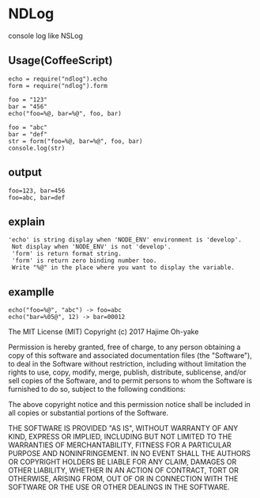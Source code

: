 # NDLog
console log like NSLog

## Usage(CoffeeScript)
    
    echo = require("ndlog").echo
    form = require("ndlog").form
    
    foo = "123"
    bar = "456"
    echo("foo=%@, bar=%@", foo, bar)
    
    foo = "abc"
    bar = "def"
    str = form("foo=%@, bar=%@", foo, bar)
    console.log(str)

## output
    foo=123, bar=456
    foo=abc, bar=def

## explain
    'echo' is string display when 'NODE_ENV' environment is 'develop'.
     Not display when 'NODE_ENV' is not 'develop'.
     'form' is return format string.
     'form' is return zero binding number too.
     Write "%@" in the place where you want to display the variable.

## examplle
    echo("foo=%@", "abc") -> foo=abc
    echo("bar=%05@", 12) -> bar=00012



The MIT License (MIT)
Copyright (c) 2017 Hajime Oh-yake

Permission is hereby granted, free of charge, to any person obtaining a copy of this software and associated documentation files (the "Software"), to deal in the Software without restriction, including without limitation the rights to use, copy, modify, merge, publish, distribute, sublicense, and/or sell copies of the Software, and to permit persons to whom the Software is furnished to do so, subject to the following conditions:

The above copyright notice and this permission notice shall be included in all copies or substantial portions of the Software.

THE SOFTWARE IS PROVIDED "AS IS", WITHOUT WARRANTY OF ANY KIND, EXPRESS OR IMPLIED, INCLUDING BUT NOT LIMITED TO THE WARRANTIES OF MERCHANTABILITY, FITNESS FOR A PARTICULAR PURPOSE AND NONINFRINGEMENT. IN NO EVENT SHALL THE AUTHORS OR COPYRIGHT HOLDERS BE LIABLE FOR ANY CLAIM, DAMAGES OR OTHER LIABILITY, WHETHER IN AN ACTION OF CONTRACT, TORT OR OTHERWISE, ARISING FROM, OUT OF OR IN CONNECTION WITH THE SOFTWARE OR THE USE OR OTHER DEALINGS IN THE SOFTWARE.
